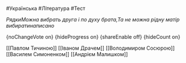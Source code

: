 #Українська #Література #Тест

*РядкиМожна вибрать друга і по духу брата,Та не можна рідну матір вибиратинаписано*

{noChangeVote on}
{hideProgress on}
{shareEnable off}
{hideCount on}

[[Павлом Тичиною]]
[[Іваном Драчем]]
[[Володимиром Сосюрою]]
[[Василем Симоненком]]
[[Андрієм Малишком]]
